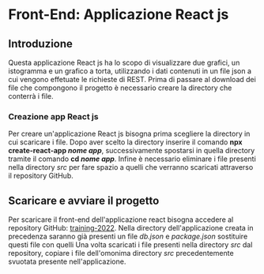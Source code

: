 # Front-End: Applicazione React js
  ## Introduzione
  Questa applicazione React js ha lo scopo di visualizzare due grafici, un istogramma e un grafico a torta, utilizzando i dati contenuti in un file json a cui vengono effetuate
  le richieste di REST.
  Prima di passare al download dei file che compongono il progetto è necessario creare la directory che conterrà i file.
   ### Creazione app React js
   Per creare un'applicazione React js bisogna prima scegliere la directory in cui scaricare i file.
   Dopo aver scelto la directory inserire il comando **npx create-react-app *nome app***, successivamente spostarsi in quella directory tramite il comando **cd *nome app***.
   Infine è necessario eliminare i file presenti nella directory *src* per fare spazio a quelli che verranno scaricati attraverso il repository GitHub.
  ## Scaricare e avviare il progetto
  Per scaricare il front-end dell'applicazione react bisogna accedere al repository GitHub: [training-2022](https://github.com/prometeia-public/training-2022.git).
  Nella directory dell'applicazione creata in precedenza saranno già presenti un file *db.json* e *package.json* sostituire questi file con quelli 
  Una volta scaricati i file presenti nella directory *src* dal repository, copiare i file dell'omonima directory *src* precedentemente svuotata presente nell'applicazione.  
  
